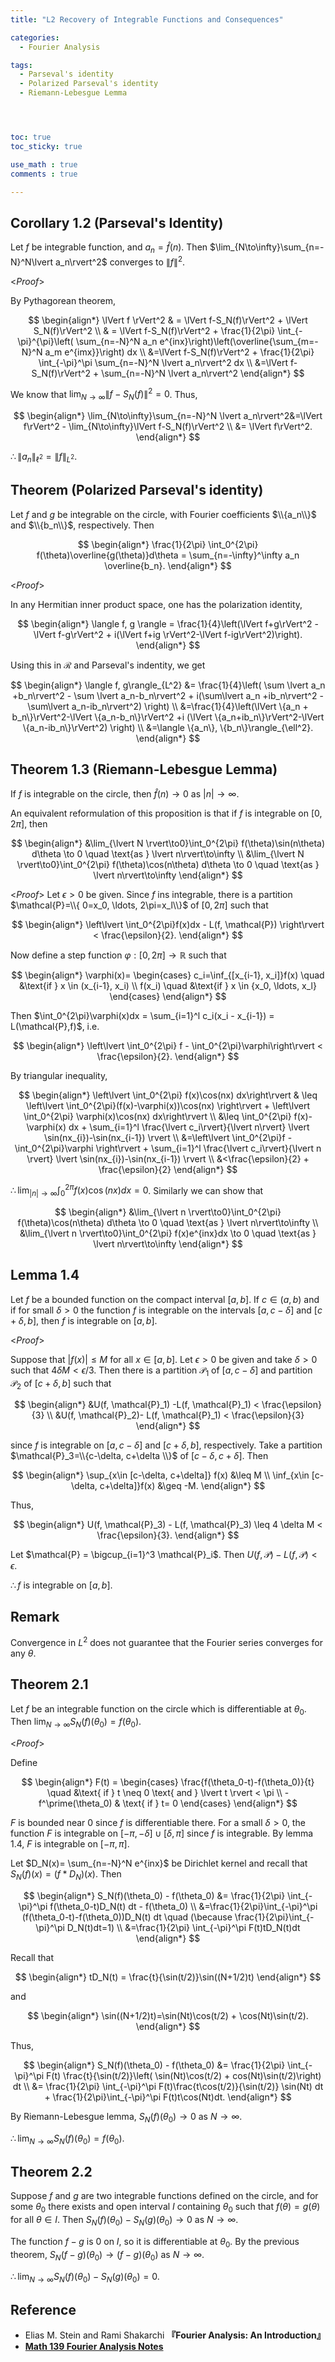 ```yaml
---
title: "L2 Recovery of Integrable Functions and Consequences"

categories:
  - Fourier Analysis

tags:
  - Parseval's identity
  - Polarized Parseval's identity
  - Riemann-Lebesgue Lemma




toc: true
toc_sticky: true

use_math : true
comments : true

---
```


## Corollary 1.2 (Parseval's Identity)
Let $f$ be integrable function, and $a_n= \hat{f}(n)$. Then $\lim_{N\to\infty}\sum_{n=-N}^N\lvert a_n\rvert^2$ converges to $\lVert f \rVert^2$.

<*Proof*>

By Pythagorean theorem, 

$$
\begin{align*}
\lVert f \rVert^2 & = \lVert f-S_N(f)\rVert^2 + \lVert S_N(f)\rVert^2 \\
 & = \lVert f-S_N(f)\rVert^2 + \frac{1}{2\pi} \int_{-\pi}^{\pi}\left( \sum_{n=-N}^N a_n e^{inx}\right)\left(\overline{\sum_{m=-N}^N a_m e^{imx}}\right) dx \\
 &=\lVert f-S_N(f)\rVert^2 + \frac{1}{2\pi} \int_{-\pi}^\pi \sum_{n=-N}^N \lvert a_n\rvert^2 dx \\
 &=\lVert f-S_N(f)\rVert^2 + \sum_{n=-N}^N \lvert a_n\rvert^2
\end{align*}
$$ 

We know that $\lim_{N\to\infty}\lVert f-S_N(f)\rVert^2=0$.  Thus,

$$
\begin{align*}
\lim_{N\to\infty}\sum_{n=-N}^N \lvert a_n\rvert^2&=\lVert f\rVert^2 - \lim_{N\to\infty}\lVert f-S_N(f)\rVert^2 \\
&= \lVert f\rVert^2.
\end{align*}
$$

$\therefore \lVert a_n\rVert_{\ell^2}= \lVert f\rVert_{L^2}$.

$$\tag*{$\square$}$$

## Theorem (Polarized Parseval's identity)
Let $f$ and $g$ be integrable on the circle, with Fourier coefficients $\\{a_n\\}$ and $\\{b_n\\}$, respectively. Then 

$$
\begin{align*}
\frac{1}{2\pi} \int_0^{2\pi} f(\theta)\overline{g(\theta)}d\theta = \sum_{n=-\infty}^\infty a_n \overline{b_n}.
\end{align*}
$$

<*Proof*>

In any Hermitian inner product space, one has the polarization identity, 

$$
\begin{align*}
\langle f, g \rangle = \frac{1}{4}\left(\lVert f+g\rVert^2 - \lVert f-g\rVert^2 + i(\lVert f+ig \rVert^2-\lVert f-ig\rVert^2)\right).
\end{align*}
$$

Using this in $\mathcal{R}$ and Parseval's indentity, we get 

$$
\begin{align*}
\langle f, g\rangle_{L^2} &= \frac{1}{4}\left( \sum \lvert a_n +b_n\rvert^2 - \sum \lvert a_n-b_n\rvert^2 + i(\sum\lvert a_n +ib_n\rvert^2 -\sum\lvert a_n-ib_n\rvert^2) \right) \\
&=\frac{1}{4}\left(\lVert \{a_n + b_n\}\rVert^2-\lVert \{a_n-b_n\}\rVert^2 +i (\lVert \{a_n+ib_n\}\rVert^2-\lVert \{a_n-ib_n\}\rVert^2) \right) \\
&=\langle \{a_n\}, \{b_n\}\rangle_{\ell^2}.
\end{align*}
$$

$$\tag*{$\square$}$$

## Theorem 1.3 (Riemann-Lebesgue Lemma)
If $f$ is integrable on the circle, then $\hat{f}(n) \to 0$ as $\lvert n\rvert\to\infty$. 

An equivalent reformulation of this proposition is that if $f$ is integrable on $[0,2\pi]$, then

$$
\begin{align*}
&\lim_{\lvert N \rvert\to0}\int_0^{2\pi} f(\theta)\sin(n\theta) d\theta \to 0 \quad \text{as } \lvert n\rvert\to\infty \\
&\lim_{\lvert N \rvert\to0}\int_0^{2\pi} f(\theta)\cos(n\theta) d\theta \to 0 \quad \text{as } \lvert n\rvert\to\infty 
\end{align*}
$$

<*Proof*>
Let $\epsilon >0$ be given. Since $f$ ins integrable, there is a partition $\mathcal{P}=\\{ 0=x_0, \ldots, 2\pi=x_l\\}$ of $[0,2\pi]$ such that 

$$
\begin{align*}
\left\lvert \int_0^{2\pi}f(x)dx - L(f, \mathcal{P}) \right\rvert < \frac{\epsilon}{2}.
\end{align*}
$$

Now define a step function $\varphi: [0,2\pi]\to\mathbb{R}$ such that 

$$
\begin{align*}
\varphi(x)=
\begin{cases}
c_i=\inf_{[x_{i-1}, x_i]}f(x) \quad &\text{if } x \in (x_{i-1}, x_i) \\
f(x_i) \quad  &\text{if } x \in {x_0, \ldots, x_l}
\end{cases}
\end{align*}
$$

Then $\int_0^{2\pi}\varphi(x)dx = \sum_{i=1}^l c_i(x_i - x_{i-1}) = L(\mathcal{P},f)$, i.e. 

$$
\begin{align*}
\left\lvert \int_0^{2\pi} f - \int_0^{2\pi}\varphi\right\rvert < \frac{\epsilon}{2}.
\end{align*}
$$

By triangular inequality, 

$$
\begin{align*}
\left\lvert \int_0^{2\pi} f(x)\cos(nx) dx\right\rvert & \leq \left\lvert \int_0^{2\pi}(f(x)-\varphi(x))\cos(nx) \right\rvert + \left\lvert \int_0^{2\pi} \varphi(x)\cos(nx) dx\right\rvert \\
&\leq \int_0^{2\pi} f(x)-\varphi(x) dx + \sum_{i=1}^l \frac{\lvert c_i\rvert}{\lvert n\rvert} \lvert \sin(nx_{i})-\sin(nx_{i-1}) \rvert \\
&=\left\lvert \int_0^{2\pi}f - \int_0^{2\pi}\varphi \right\rvert + \sum_{i=1}^l \frac{\lvert c_i\rvert}{\lvert n \rvert} \lvert \sin(nx_{i})-\sin(nx_{i-1}) \rvert \\
&<\frac{\epsilon}{2} + \frac{\epsilon}{2}
\end{align*}
$$

$\therefore \lim_{\lvert n \rvert \to \infty} \int_0^{2\pi}f(x)\cos(nx)dx=0$. Similarly we can show that 

$$
\begin{align*}
&\lim_{\lvert n \rvert\to0}\int_0^{2\pi} f(\theta)\cos(n\theta) d\theta \to 0 \quad \text{as } \lvert n\rvert\to\infty \\
&\lim_{\lvert n \rvert\to0}\int_0^{2\pi} f(x)e^{inx}dx \to 0 \quad \text{as } \lvert n\rvert\to\infty
\end{align*}
$$

$$\tag*{$\square$}$$

## Lemma 1.4
Let $f$ be a bounded function on the compact interval $[a,b]$. If $c\in (a,b)$ and if for small $\delta>0$ the function $f$ is integrable on the intervals $[a,c-\delta]$ and $[c+\delta, b]$, then $f$ is integrable on $[a,b]$.

<*Proof*>

Suppose that $\lvert f(x) \rvert \leq M$ for all $x\in [a,b]$. Let $\epsilon>0$ be given and take $\delta>0$ such that $4\delta M < \epsilon/3$.  Then there is a partition $\mathcal{P}_1$ of $[a,c-\delta]$ and partition $\mathcal{P}_2$ of $[c+\delta, b]$ such that 

$$
\begin{align*}
&U(f, \mathcal{P}_1) -L(f, \mathcal{P}_1) < \frac{\epsilon}{3} \\
&U(f, \mathcal{P}_2)- L(f, \mathcal{P}_1) < \frac{\epsilon}{3}
\end{align*}
$$

since $f$ is integrable on $[a, c-\delta]$ and $[c+\delta, b]$, respectively. Take a partition $\mathcal{P}_3=\\{c-\delta, c+\delta \\}$ of $[c-\delta, c+\delta]$. Then 

$$
\begin{align*}
\sup_{x\in [c-\delta, c+\delta]} f(x) &\leq M \\
\inf_{x\in [c-\delta, c+\delta]}f(x) &\geq -M.
\end{align*}
$$

Thus, 

$$
\begin{align*}
U(f, \mathcal{P}_3) - L(f, \mathcal{P}_3) \leq 4 \delta M < \frac{\epsilon}{3}.
\end{align*}
$$

 Let $\mathcal{P} = \bigcup_{i=1}^3  \mathcal{P}_i$. Then $U(f, \mathcal{P})- L(f,\mathcal{P}) < \epsilon$.

$\therefore f$ is integrable on $[a,b]$.

$$\tag*{$\square$}$$


## Remark 
Convergence in $L^2$ does not guarantee that the Fourier series converges for any $\theta$.

## Theorem 2.1 
Let $f$ be an integrable function on the circle which is differentiable at $\theta_0$. Then $\lim_{N\to\infty}S_N(f)(\theta_0) = f(\theta_0)$.

<*Proof*>

Define 

$$
\begin{align*}
F(t) = \begin{cases}
\frac{f(\theta_0-t)-f(\theta_0)}{t} \quad &\text{ if } t
\neq 0 \text{ and } \lvert t \rvert < \pi \\
-f^\prime(\theta_0) & \text{ if }  t= 0 
\end{cases}
\end{align*}
$$

$F$ is bounded near $0$ since $f$ is differentiable there. For a small $\delta >0$, the function $F$ is integrable on $[-\pi, -\delta] \cup [\delta, \pi]$ since $f$ is integrable. By lemma 1.4, $F$ is integrable on $[-\pi, \pi]$. 

Let $D_N(x)= \sum_{n=-N}^N e^{inx}$ be Dirichlet kernel and recall that $S_N(f)(x) = (f*D_N)(x)$. Then

$$
\begin{align*}
S_N(f)(\theta_0) - f(\theta_0) &= \frac{1}{2\pi} \int_{-\pi}^\pi f(\theta_0-t)D_N(t) dt - f(\theta_0) \\
&=\frac{1}{2\pi}\int_{-\pi}^\pi (f(\theta_0-t)-f(\theta_0))D_N(t) dt \quad (\because \frac{1}{2\pi}\int_{-\pi}^\pi D_N(t)dt=1) \\
&=\frac{1}{2\pi} \int_{-\pi}^\pi F(t)tD_N(t)dt
\end{align*}
$$

Recall that 

$$
\begin{align*}
tD_N(t) = \frac{t}{\sin(t/2)}\sin((N+1/2)t) 
\end{align*}
$$

and 

$$
\begin{align*}
\sin((N+1/2)t)=\sin(Nt)\cos(t/2) + \cos(Nt)\sin(t/2).
\end{align*}
$$

Thus,

$$
\begin{align*}
S_N(f)(\theta_0) - f(\theta_0) &= \frac{1}{2\pi} \int_{-\pi}^\pi F(t) \frac{t}{\sin(t/2)}\left( \sin(Nt)\cos(t/2) + cos(Nt)\sin(t/2)\right) dt \\
&= \frac{1}{2\pi} \int_{-\pi}^\pi F(t)\frac{t\cos(t/2)}{\sin(t/2)} \sin(Nt) dt + \frac{1}{2\pi}\int_{-\pi}^\pi F(t)t\cos(Nt)dt.
\end{align*}
$$

By Riemann-Lebesgue lemma, $S_N(f)(\theta_0) \to 0$ as $N\to \infty$.

$\therefore \lim_{N\to\infty}S_N(f)(\theta_0)=f(\theta_0)$.

$$\tag*{$\square$}$$

## Theorem 2.2
Suppose $f$ and $g$ are two integrable functions defined on the circle, and for some $\theta_0$ there exists and open interval $I$ containing $\theta_0$ such that $f(\theta)=g(\theta)$ for all $\theta\in I$. Then $S_N(f)(\theta_0)- S_N(g)(\theta_0) \to 0$ as $N\to \infty$.

The function $f-g$ is 0 on $I$, so it is differentiable at $\theta_0$. By the previous theorem, $S_N(f-g)(\theta_0)\to (f-g)(\theta_0)$ as $N\to\infty$. 


$\therefore \lim_{N\to\infty}S_N(f)(\theta_0) - S_N(g)(\theta_0) =0$.

$$\tag*{$\square$}$$

## Reference
- Elias M. Stein and  Rami Shakarchi **『**Fourier Analysis: An Introduction**』**
- **[Math 139 Fourier Analysis Notes](https://drive.google.com/file/d/1f1pp1QkF0BqqLELBrKyk69X0ofd3SjdR/view?usp=sharing)**
